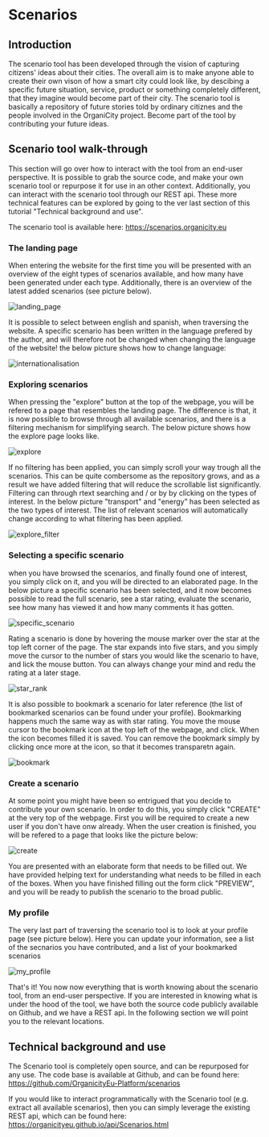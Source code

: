 # Scenarios

## Introduction

The scenario tool has been developed through the vision of capturing citizens' ideas about their cities. The overall aim is to make anyone able to create their own vison of how a smart city could look like, by descibing a specific future situation, service, product or something completely different, that they imagine would become part of their city. The scenario tool is basically a repository of future stories told by ordinary citiznes and the people involved in the OrganiCity project. Become part of the tool by contributing your future ideas.

## Scenario tool walk-through

This section will go over how to interact with the tool from an end-user perspective. It is possible to grab the source code, and make your own scenario tool or repurpose it for use in an other context. Additionally, you can interact with the scenario tool through our REST api. These more technical features can be explored by going to the ver last section of this tutorial "Technical background and use".

The scenario tool is available here: https://scenarios.organicity.eu

### The landing page

When entering the website for the first time you will be presented with an overview of the eight types of scenarios available, and how many have been generated under each type. Additionally, there is an overview of the latest added scenarios (see picture below).

![landing_page](images/landing_page.png)

It is possible to select between english and spanish, when traversing the website. A specific scenario has been written in the language prefered by the author, and will therefore not be changed when changing the language of the website! the below picture shows how to change language:

![internationalisation](images/internationalisation.png)

### Exploring scenarios

When pressing the "explore" button at the top of the webpage, you will be refered to a page that resembles the landing page. The difference is that, it is now possible to browse through all available scenarios, and there is a filtering mechanism for simplifying search. The below picture shows how the explore page looks like.

![explore](images/explore_page.png)

If no filtering has been applied, you can simply scroll your way trough all the scenarios. This can be quite combersome as the repository grows, and as a result we have added filtering that will reduce the scrollable list significantly. Filtering can through rtext searching and / or by by clicking on the types of interest. In the below picture "transport" and "energy" has been selected as the two types of interest. The list of relevant scenarios will automatically change according to what filtering has been applied.

![explore_filter](images/explore_page_filter.png)

### Selecting a specific scenario

when you have browsed the scenarios, and finally found one of interest, you simply click on it, and you will be directed to an elaborated page. In the below picture a specific scenario has been selected, and it now becomes possible to read the full scenario, see a star rating, evaluate the scenario, see how many has viewed it and how many comments it has gotten.

![specific_scenario](images/specific_scenario.png)

Rating a scenario is done by hovering the mouse marker over the star at the top left corner of the page. The star expands into five stars, and you simply move the cursor to the number of stars you would like the scenario to have, and lick the mouse button. You can always change your mind and redu the rating at a later stage.

![star_rank](images/star_rank.png)

It is also possible to bookmark a scenario for later reference (the list of bookmarked scenarios can be found under your profile). Bookmarking happens much the same way as with star rating. You move the mouse cursor to the bookmark icon at the top left of the webpage, and click. When the icon becomes filled it is saved. You can remove the bookmark simply by clicking once more at the icon, so that it becomes transparetn again.

![bookmark](images/bookmark.png)

### Create a scenario

At some point you might have been so entrigued that you decide to contribute your own scenario. In order to do this, you simply click "CREATE" at the very top of the webpage. First you will be required to create a new user if you don't have onw already. When the user creation is finished, you will be refered to a page that looks like the picture below:

![create](images/create.png)

You are presented with an elaborate form that needs to be filled out. We have provided helping text for understanding what needs to be filled in each of the boxes. When you have finished filling out the form click "PREVIEW", and you will be ready to publish the scenario to the broad public.

### My profile

The very last part of traversing the scenario tool is to look at your profile page (see picture below). Here you can update your information, see a list of the secnarios you have contributed, and a list of your bookmarked scenarios

![my_profile](images/profile.png)

That's it! You now now everything that is worth knowing about the scenario tool, from an end-user perspective. If you are interested in knowing what is under the hood of the tool, we have both the source code publicly available on Github, and we have a REST api. In the following section we will point you to the relevant locations.

## Technical background and use

The Scenario tool is completely open source, and can be repurposed for any use. The code base is available at Github, and can be found here: https://github.com/OrganicityEu-Platform/scenarios

If you would like to interact programmatically with the Scenario tool (e.g. extract all available scenarios), then you can simply leverage the existing REST api, which can be found here: https://organicityeu.github.io/api/Scenarios.html

